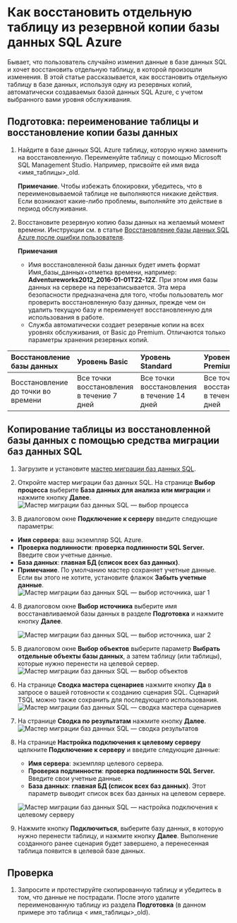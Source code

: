 <properties
	pageTitle="Восстановление отдельной таблицы в резервной копии базы данных SQL Azure | Microsoft Azure"
	description="Инструкции по восстановлению отдельной таблицы в резервной копии базы данных SQL Azure."
	services="sql-database"
	documentationCenter=""
	authors="dalechen"
	manager="felixwu"
	editor=""/>

<tags
	ms.service="sql-database"
	ms.workload="data-management"
	ms.tgt_pltfrm="na"
	ms.devlang="na"
	ms.topic="article"
	ms.date="03/11/2016"
	ms.author="daleche"/>


# Как восстановить отдельную таблицу из резервной копии базы данных SQL Azure

Бывает, что пользователь случайно изменил данные в базе данных SQL и хочет восстановить отдельную таблицу, в которой произошли изменения. В этой статье рассказывается, как восстановить отдельную таблицу в базе данных, используя одну из резервных копий, автоматически создаваемых базой данных SQL Azure, с учетом выбранного вами уровня обслуживания.

## Подготовка: переименование таблицы и восстановление копии базы данных
1. Найдите в базе данных SQL Azure таблицу, которую нужно заменить на восстановленную. Переименуйте таблицу с помощью Microsoft SQL Management Studio. Например, присвойте ей имя вида &lt;имя\_таблицы&gt;\_old.

	**Примечание**. Чтобы избежать блокировки, убедитесь, что в переименовываемой таблице не выполняются никакие действия. Если возникают какие-либо проблемы, выполняйте это действие в период обслуживания.

2. Восстановите резервную копию базы данных на желаемый момент времени. Инструкции см. в статье [Восстановление базы данных SQL Azure после ошибки пользователя](../sql-database/sql-database-user-error-recovery.md).

	**Примечания**
	- Имя восстановленной базы данных будет иметь формат Имя\_базы\_данных+отметка времени, например: **Adventureworks2012\_2016-01-01T22-12Z**. При этом имя базы данных на сервере на перезаписывается. Эта мера безопасности предназначена для того, чтобы пользователь мог проверить восстановленную базу данных, прежде чем он удалить текущую базу и переименует восстановленную для использования в работе.
	- Служба автоматически создает резервные копии на всех уровнях обслуживания, от Basic до Premium. Отличаются только параметры хранения резервных копий.

| Восстановление базы данных | Уровень Basic | Уровень Standard | Уровень Premium |
| :-- | :-- | :-- | :-- |
| Восстановление до точки во времени | Все точки восстановления в течение 7 дней|Все точки восстановления в течение 14 дней| Все точки восстановления в течение 35 дней|

## Копирование таблицы из восстановленной базы данных с помощью средства миграции баз данных SQL
1. Загрузите и установите [мастер миграции баз данных SQL](https://sqlazuremw.codeplex.com).

2. Откройте мастер миграции баз данных SQL. На странице **Выбор процесса** выберите **База данных для анализа или миграции** и нажмите кнопку **Далее**. ![Мастер миграции баз данных SQL — выбор процесса](./media/sql-database-cloud-migrate-restore-single-table-azure-backup/1.png)
3. В диалоговом окне **Подключение к серверу** введите следующие параметры:
 - **Имя сервера**: ваш экземпляр SQL Azure.
 - **Проверка подлинности**: **проверка подлинности SQL Server.** Введите свои учетные данные.
 - **База данных**: **главная БД (список всех баз данных)**.
 - **Примечание**. По умолчанию мастер сохраняет учетные данные. Если вы этого не хотите, установите флажок **Забыть учетные данные**. ![Мастер миграции баз данных SQL — выбор источника, шаг 1](./media/sql-database-cloud-migrate-restore-single-table-azure-backup/2.png)
4. В диалоговом окне **Выбор источника** выберите имя восстанавливаемой базы данных в разделе **Подготовка** и нажмите кнопку **Далее**.

	![Мастер миграции баз данных SQL — выбор источника, шаг 2](./media/sql-database-cloud-migrate-restore-single-table-azure-backup/3.png)

5. В диалоговом окне **Выбор объектов** выберите параметр **Выбрать отдельные объекты базы данных**, а затем таблицу (или таблицы), которые нужно перенести на целевой сервер. ![Мастер миграции баз данных SQL — выбор объектов](./media/sql-database-cloud-migrate-restore-single-table-azure-backup/4.png)

6. На странице **Сводка мастера сценариев** нажмите кнопку **Да** в запросе о вашей готовности к созданию сценария SQL. Сценарий TSQL можно также сохранить для последующего использования. ![Мастер миграции баз данных SQL — сводка мастера сценариев](./media/sql-database-cloud-migrate-restore-single-table-azure-backup/5.png)

7. На странице **Сводка по результатам** нажмите кнопку **Далее**. ![Мастер миграции баз данных SQL — сводка результатов](./media/sql-database-cloud-migrate-restore-single-table-azure-backup/6.png)

8. На странице **Настройка подключения к целевому серверу** щелкните **Подключение к серверу** и введите следующие данные:
	- **Имя сервера**: экземпляр целевого сервера.
	- **Проверка подлинности**: **проверка подлинности SQL Server.** Введите свои учетные данные.
	- **База данных**: **главная БД (список всех баз данных)**. Этот параметр выводит список всех баз данных на целевом сервере.

	![Мастер миграции баз данных SQL — настройка подключения к целевому серверу](./media/sql-database-cloud-migrate-restore-single-table-azure-backup/7.png)

9. Нажмите кнопку **Подключиться**, выберите базу данных, в которую нужно перенести таблицу, и нажмите кнопку **Далее**. Выполнение созданного ранее сценария будет завершено, а перенесенная таблица появится в целевой базе данных.

## Проверка
1. Запросите и протестируйте скопированную таблицу и убедитесь в том, что данные не пострадали. После этого удалите переименованную таблицу из раздела **Подготовка** (в данном примере это таблица &lt; имя\_таблицы&gt;\_old).

<!---HONumber=AcomDC_0316_2016-->